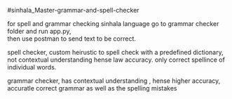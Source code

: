 #sinhala_Master-grammar-and-spell-checker

for spell and grammar checking sinhala language go to grammar checker folder and run app.py,  
then use postman to send text to be correct.

spell checker,
custom heirustic to spell check with a predefined dictionary, not contextual understanding hense law accuracy. only correct spellince of individual words.

grammar checker,
has contextual understanding , hense higher accuracy, accuratle correct grammar as well as the spelling mistakes
